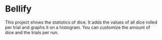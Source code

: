 # Bellify
This project shows the statistics of dice. It adds the values of all dice rolled per trial and graphs it on a histogram. You can customize the amount of dice and the trials per run.
